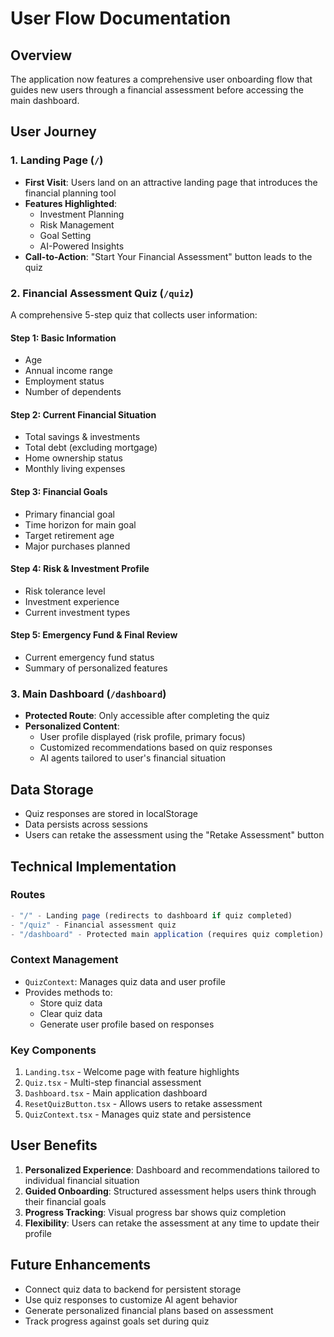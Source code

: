 # User Flow Documentation

## Overview
The application now features a comprehensive user onboarding flow that guides new users through a financial assessment before accessing the main dashboard.

## User Journey

### 1. Landing Page (`/`)
- **First Visit**: Users land on an attractive landing page that introduces the financial planning tool
- **Features Highlighted**:
  - Investment Planning
  - Risk Management
  - Goal Setting
  - AI-Powered Insights
- **Call-to-Action**: "Start Your Financial Assessment" button leads to the quiz

### 2. Financial Assessment Quiz (`/quiz`)
A comprehensive 5-step quiz that collects user information:

#### Step 1: Basic Information
- Age
- Annual income range
- Employment status
- Number of dependents

#### Step 2: Current Financial Situation
- Total savings & investments
- Total debt (excluding mortgage)
- Home ownership status
- Monthly living expenses

#### Step 3: Financial Goals
- Primary financial goal
- Time horizon for main goal
- Target retirement age
- Major purchases planned

#### Step 4: Risk & Investment Profile
- Risk tolerance level
- Investment experience
- Current investment types

#### Step 5: Emergency Fund & Final Review
- Current emergency fund status
- Summary of personalized features

### 3. Main Dashboard (`/dashboard`)
- **Protected Route**: Only accessible after completing the quiz
- **Personalized Content**: 
  - User profile displayed (risk profile, primary focus)
  - Customized recommendations based on quiz responses
  - AI agents tailored to user's financial situation

## Data Storage
- Quiz responses are stored in localStorage
- Data persists across sessions
- Users can retake the assessment using the "Retake Assessment" button

## Technical Implementation

### Routes
```typescript
- "/" - Landing page (redirects to dashboard if quiz completed)
- "/quiz" - Financial assessment quiz
- "/dashboard" - Protected main application (requires quiz completion)
```

### Context Management
- `QuizContext`: Manages quiz data and user profile
- Provides methods to:
  - Store quiz data
  - Clear quiz data
  - Generate user profile based on responses

### Key Components
1. `Landing.tsx` - Welcome page with feature highlights
2. `Quiz.tsx` - Multi-step financial assessment
3. `Dashboard.tsx` - Main application dashboard
4. `ResetQuizButton.tsx` - Allows users to retake assessment
5. `QuizContext.tsx` - Manages quiz state and persistence

## User Benefits
1. **Personalized Experience**: Dashboard and recommendations tailored to individual financial situation
2. **Guided Onboarding**: Structured assessment helps users think through their financial goals
3. **Progress Tracking**: Visual progress bar shows quiz completion
4. **Flexibility**: Users can retake the assessment at any time to update their profile

## Future Enhancements
- Connect quiz data to backend for persistent storage
- Use quiz responses to customize AI agent behavior
- Generate personalized financial plans based on assessment
- Track progress against goals set during quiz